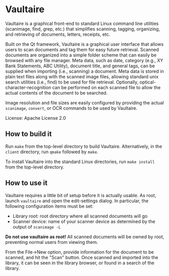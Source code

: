 # Vaultaire

Vaultaire is a graphical front-end to standard Linux command line utilities
(scanimage, find, grep, etc.) that simplifies scanning, tagging, organizing,
and retrieving of documents, letters, receipts, etc.

Built on the Qt framework, Vaultaire is a graphical user interface that allows
users to scan documents and tag them for easy future retrieval. Scanned documents
are organized into a simple folder scheme that can easily be browsed with any
file manager. Meta data, such as date, category (e.g., XY Bank Statements, ABC
Utility), document title, and general tags, can be supplied when importing (i.e.,
scanning) a document. Meta data is stored in plain text files along with the
scanned image files, allowing standard unix search utilities (i.e., find) to be
used for file retrieval. Optionally, optical-character-recognition can be
performed on each scanned file to allow the actual contents of the document to
be searched.

Image resolution and file sizes are easily configured by providing the actual
`scanimage`, `convert`, or OCR commands to be used by Vaultaire.

License: Apache License 2.0

## How to build it

Run `make` from the top-level directory to build Vaultaire. Alternatively,
in the `client` directory, run `qmake` followed by `make`.

To install Vaultaire into the standard Linux directories, run `make install`
from the top-level directory.

## How to use it

Vaultaire requires a little bit of setup before it is actually usable. As
root, launch `vaultaire` and open the edit-settings dialog. In particular,
the following configuration items must be set:

* Library root: root directory where all scanned documents will go
* Scanner device: name of your scanner device as determined by the output
  of `scanimage -L`

**Do not use vaultaire as root!** All scanned documents will be owned by root,
preventing normal users from viewing them.

From the File->New option, provide information for the document to be scanned,
and hit the "Scan" button. Once scanned and imported into the library, it can
be seen in the library browser, or found in a search of the library.

